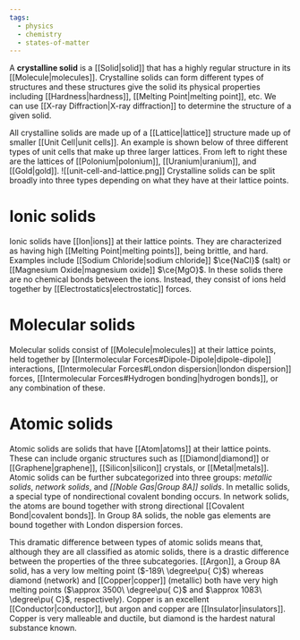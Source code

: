 ```yaml
---
tags:
  - physics
  - chemistry
  - states-of-matter
---
```

A **crystalline solid** is a [[Solid|solid]] that has a highly regular structure in its [[Molecule|molecules]]. Crystalline solids can form different types of structures and these structures give the solid its physical properties including [[Hardness|hardness]], [[Melting Point|melting point]], etc. We can use [[X-ray Diffraction|X-ray diffraction]] to determine the structure of a given solid.

All crystalline solids are made up of a [[Lattice|lattice]] structure made up of smaller [[Unit Cell|unit cells]]. An example is shown below of three different types of unit cells that make up three larger lattices. From left to right these are the lattices of [[Polonium|polonium]], [[Uranium|uranium]], and [[Gold|gold]].
![[unit-cell-and-lattice.png]]
Crystalline solids can be split broadly into three types depending on what they have at their lattice points.
# Ionic solids
Ionic solids have [[Ion|ions]] at their lattice points. They are characterized as having high [[Melting Point|melting points]], being brittle, and hard. Examples include [[Sodium Chloride|sodium chloride]] $\ce{NaCl}$ (salt) or [[Magnesium Oxide|magnesium oxide]] $\ce{MgO}$. In these solids there are no chemical bonds between the ions. Instead, they consist of ions held together by [[Electrostatics|electrostatic]] forces.
# Molecular solids
Molecular solids consist of [[Molecule|molecules]] at their lattice points, held together by [[Intermolecular Forces#Dipole-Dipole|dipole-dipole]] interactions, [[Intermolecular Forces#London dispersion|london dispersion]] forces, [[Intermolecular Forces#Hydrogen bonding|hydrogen bonds]], or any combination of these.
# Atomic solids
Atomic solids are solids that have [[Atom|atoms]] at their lattice points. These can include organic structures such as [[Diamond|diamond]] or [[Graphene|graphene]], [[Silicon|silicon]] crystals, or [[Metal|metals]]. Atomic solids can be further subcategorized into three groups: *metallic solids*, *network solids*, and *[[Noble Gas|Group 8A]] solids*. In metallic solids, a special type of nondirectional covalent bonding occurs. In network solids, the atoms are bound together with strong directional [[Covalent Bond|covalent bonds]]. In Group 8A solids, the noble gas elements are bound together with London dispersion forces.

This dramatic difference between types of atomic solids means that, although they are all classified as atomic solids, there is a drastic difference between the properties of the three subcategories. [[Argon]], a Group 8A solid, has a very low melting point ($-189\ \degree\pu{ C}$) whereas diamond (network) and [[Copper|copper]] (metallic) both have very high melting points ($\approx 3500\ \degree\pu{ C}$ and $\approx 1083\ \degree\pu{ C}$, respectively). Copper is an excellent [[Conductor|conductor]], but argon and copper are [[Insulator|insulators]]. Copper is very malleable and ductile, but diamond is the hardest natural substance known. 